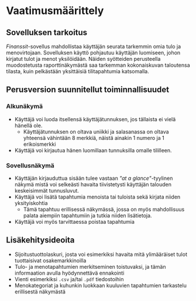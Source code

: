 # Vaatimusmäärittely

## Sovelluksen tarkoitus

_Finanssit_-sovellus mahdollistaa käyttäjän seurata tarkemmin omia tulo ja menovirtojaan. Sovelluksen käyttö pohjautuu käyttäjän luomiseen, johon kirjatut tulot ja menot yksilöidään. Näiden syötteiden perusteella muodostetusta raporttinäkymästä saa tarkemman kokonaiskuvan taloutensa tilasta, kuin pelkästään yksittäisiä tilitapahtumia katsomalla.

## Perusversion suunnitellut toiminnallisuudet

### Alkunäkymä

- Käyttäjä voi luoda itsellensä käyttäjätunnuksen, jos tällaista ei vielä hänellä ole.
    - Käyttäjätunnuksen on oltava uniikki ja salasanassa on oltava yhteensä vähintään 8 merkkiä, näistä ainakin 1 numero ja 1 erikoismerkki
- Käyttäjä voi kirjautua hänen luomillaan tunnuksilla omalle tililleen.

### Sovellusnäkymä

- Käyttäjän kirjauduttua sisään tulee vastaan _"at a glance"_-tyylinen näkymä mistä voi selkeästi havaita tiivistetysti käyttäjän talouden keskeisimmät tunnusluvut.
- Käyttäjä voi lisätä tapahtumia menoista tai tuloista sekä kirjata niiden yksityiskohtia
    - Tämä tapahtuu erillisessä näkymässä, jossa on myös mahdollisuus palata aiempiin tapahtumiin ja tutkia niiden lisätietoja.
- Käyttäjä voi myös tarvittaessa poistaa tapahtumia 

## Lisäkehitysideoita

- Sijoitustuottolaskuri, josta voi esimerkiksi havaita mitä ylimääräiset tulot tuottaisivat osakemarkkinoilla
- Tulo- ja menotapahtumien merkitseminen toistuvaksi, ja tämän informaation avulla hyödynnettävä ennakointi 
- Vienti esimerkiksi `.csv` ja/tai `.pdf` tiedostoihin
- Menokategoriat ja kuhunkin luokkaan kuuluvien tapahtumien tarkastelu erillisestä näkymästä
